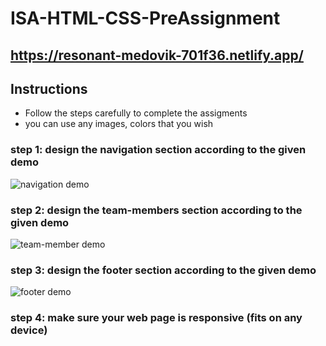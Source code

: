 # ISA-HTML-CSS-PreAssignment

## https://resonant-medovik-701f36.netlify.app/

## Instructions

- Follow the steps carefully to complete the assigments
- you can use any images, colors that you wish

### step 1: design the navigation section according to the given demo

![navigation demo](./images/navbar.png)

### step 2: design the team-members section according to the given demo

![team-member demo](./images/team-members.png)

### step 3: design the footer section according to the given demo

![footer demo](./images/footer.png)

### step 4: make sure your web page is responsive (fits on any device)
